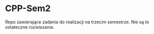 # CPP-Sem2
Repo zawierające zadania do realizacji na trzecim semestrze. Nie są to ostateczne rozwiazania.
